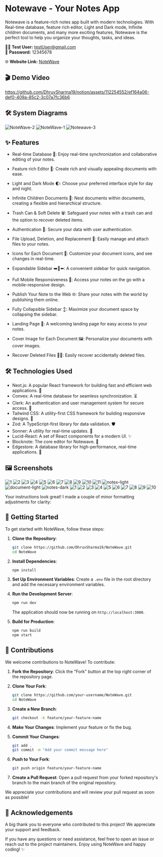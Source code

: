 # Notewave - Your Notes App

Notewave is a feature-rich notes app built with modern technologies. With Real-time database, feature rich editor, Light and Dark mode, Infinite children documents, and many more exciting features, Notewave is the perfect tool to help you organize your thoughts, tasks, and ideas.

🧑‍💻 **Test User:** testUser@gmail.com  
🔐 **Password:** 12345678

🌐 **Website Link:** [NoteWave](https://notewave-chi.vercel.app/)

## 🎬 Demo Video

https://github.com/DhruvSharma19/notion/assets/112254552/ef164a06-def0-409a-85c2-3c07a7fc36b6

## 🛠️ System Diagrams

![NoteWave-2](https://github.com/DhruvSharma19/NoteWave/assets/112254552/9dd4e428-72c2-48d1-a8e2-0b20956eb897)
![NoteWave-1](https://github.com/DhruvSharma19/NoteWave/assets/112254552/7d5f9e96-90df-42c1-adb7-94b5a5f55a34)
![Notewave-3](https://github.com/DhruvSharma19/NoteWave/assets/112254552/5f01e10d-c6ae-46af-9624-6b6ca0765bc5)

## ✨ Features

- Real-time Database 🔗: Enjoy real-time synchronization and collaborative editing of your notes.

- Feature rich Editor 📝: Create rich and visually appealing documents with ease.

- Light and Dark Mode 🌓: Choose your preferred interface style for day and night.

- Infinite Children Documents 🌲: Nest documents within documents, creating a flexible and hierarchical structure.

- Trash Can & Soft Delete 🗑️: Safeguard your notes with a trash can and the option to recover deleted items.

- Authentication 🔐: Secure your data with user authentication.

- File Upload, Deletion, and Replacement 📂: Easily manage and attach files to your notes.

- Icons for Each Document 🌠: Customize your document icons, and see changes in real-time.

- Expandable Sidebar ➡️🔀⬅️: A convenient sidebar for quick navigation.

- Full Mobile Responsiveness 📱: Access your notes on the go with a mobile-responsive design.

- Publish Your Note to the Web 🌐: Share your notes with the world by publishing them online.

- Fully Collapsible Sidebar ↕️: Maximize your document space by collapsing the sidebar.

- Landing Page 🛬: A welcoming landing page for easy access to your notes.

- Cover Image for Each Document 🖼️: Personalize your documents with cover images.

- Recover Deleted Files 🔄📄: Easily recover accidentally deleted files.

## 🛠 Technologies Used

- Next.js: A popular React framework for building fast and efficient web applications. 🚀
- Convex: A real-time database for seamless synchronization. ⏳
- Clerk: An authentication and user management system for secure access. 🔐
- Tailwind CSS: A utility-first CSS framework for building responsive designs. 🎨
- Zod: A TypeScript-first library for data validation. 🛡️
- Sonner: A utility for real-time updates. 🔄
- Lucid-React: A set of React components for a modern UI. ✨
- Blocknote: The core editor for Notewave. 📝
- Edgestore: A database library for high-performance, real-time applications. 🚀

## 🖼️ Screenshots

![1](https://github.com/DhruvSharma19/NoteWave/assets/112254552/61d9fdc8-c044-4e5c-a182-0b352515a064)
![2](https://github.com/DhruvSharma19/NoteWave/assets/112254552/83fb76dd-5a4f-4063-8382-f3b363c0e68a)
![3](https://github.com/DhruvSharma19/NoteWave/assets/112254552/a32193cb-4860-4b18-a12e-07e42b6207ae)
![4](https://github.com/DhruvSharma19/NoteWave/assets/112254552/fea41e17-0185-47fc-aec6-31374ba62bac)
![5](https://github.com/DhruvSharma19/NoteWave/assets/112254552/3368389a-014b-4458-8ed2-abf15fdeb6e1)
![6](https://github.com/DhruvSharma19/NoteWave/assets/112254552/5ae0a729-9a34-4a31-a791-f191ed5747e8)
![7](https://github.com/DhruvSharma19/NoteWave/assets/112254552/ced8969b-1c17-4318-9d36-d052ef122e45)
![8](https://github.com/DhruvSharma19/NoteWave/assets/112254552/5bd1604e-398e-470a-b0d0-aa2cabc19524)
![9](https://github.com/DhruvSharma19/NoteWave/assets/112254552/7e708445-8ab3-4364-8862-684746d5cd8d)
![10](https://github.com/DhruvSharma19/NoteWave/assets/112254552/51cd01ea-1a97-4f91-925e-48f66fbc48f3)
![11](https://github.com/DhruvSharma19/NoteWave/assets/112254552/a61604f7-5d36-4740-9fba-417054af7196)
![notes-light](https://github.com/DhruvSharma19/notion/assets/112254552/e8ac146d-8345-4ad8-bebb-b041a2f960bf)
![document-light](https://github.com/DhruvSharma19/notion/assets/112254552/dd770173-68bb-4ce5-8209-c673dda44cd1)
![notes-dark](https://github.com/DhruvSharma19/NoteWave/assets/112254552/da5aa19c-88d8-4de3-8acb-debb855168c6)
![1](https://github.com/DhruvSharma19/NoteWave/assets/112254552/3fa8d516-f241-49c4-9723-4d1419bba8b5)
![2](https://github.com/DhruvSharma19/NoteWave/assets/112254552/b6569635-d333-4028-84d7-6d4e7e852821)
![3](https://github.com/DhruvSharma19/NoteWave/assets/112254552/94236584-5d4f-4cc0-a8b3-9d0f765dedce)
![4](https://github.com/DhruvSharma19/NoteWave/assets/112254552/01a94bb8-4774-4db0-8211-a77701011121)
![5](https://github.com/DhruvSharma19/NoteWave/assets/112254552/94ce07a5-b214-415b-88c3-9392dc86b8b8)
![6](https://github.com/DhruvSharma19/NoteWave/assets/112254552/fafe9b9d-2e4d-4bdc-a5e4-96c0966c5a98)
![7](https://github.com/DhruvSharma19/NoteWave/assets/112254552/fb99f6ca-6de0-4d88-b52f-a7e7327faa63)
![8](https://github.com/DhruvSharma19/NoteWave/assets/112254552/85fba83a-bb7e-4c5f-87d6-be3205feaa66)
![9](https://github.com/DhruvSharma19/NoteWave/assets/112254552/378180eb-afa7-472d-bdab-f573775b3860)
![10](https://github.com/DhruvSharma19/NoteWave/assets/112254552/2bc52ef1-8ff0-46c6-9639-4dd3590d36f8)

Your instructions look great! I made a couple of minor formatting adjustments for clarity:

## 🚀 Getting Started

To get started with NoteWave, follow these steps:

1. **Clone the Repository**:
   ```bash
   git clone https://github.com/DhruvSharma19/NoteWave.git
   cd NoteWave
   ```

2. **Install Dependencies**:
   ```bash
   npm install
   ```

3. **Set Up Environment Variables**:
   Create a `.env` file in the root directory and add the necessary environment variables.

4. **Run the Development Server**:
   ```bash
   npm run dev
   ```
   The application should now be running on `http://localhost:3000`.

5. **Build for Production**:
   ```bash
   npm run build
   npm start
   ```

## 🤝 Contributions

We welcome contributions to NoteWave! To contribute:

1. **Fork the Repository**:
   Click the "Fork" button at the top right corner of the repository page.

2. **Clone Your Fork**:
   ```bash
   git clone https://github.com/your-username/NoteWave.git
   cd NoteWave
   ```

3. **Create a New Branch**:
   ```bash
   git checkout -b feature/your-feature-name
   ```

4. **Make Your Changes**:
   Implement your feature or fix the bug.

5. **Commit Your Changes**:
   ```bash
   git add .
   git commit -m "Add your commit message here"
   ```

6. **Push to Your Fork**:
   ```bash
   git push origin feature/your-feature-name
   ```

7. **Create a Pull Request**:
   Open a pull request from your forked repository's branch to the main branch of the original repository.

We appreciate your contributions and will review your pull request as soon as possible!

## 🙏 Acknowledgements

A big thank you to everyone who contributed to this project! We appreciate your support and feedback.

If you have any questions or need assistance, feel free to open an issue or reach out to the project maintainers. Enjoy using NoteWave and happy coding! ✨
